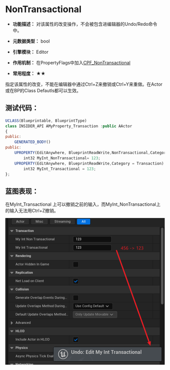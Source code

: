 # NonTransactional

- **功能描述：** 对该属性的改变操作，不会被包含进编辑器的Undo/Redo命令中。

- **元数据类型：** bool
- **引擎模块：** Editor
- **作用机制：** 在PropertyFlags中加入[CPF_NonTransactional](../../../../Flags/EPropertyFlags/CPF_NonTransactional.md)
- **常用程度：** ★★

指定该属性的改变，不能在编辑器中通过Ctrl+Z来撤销或Ctrl+Y来重做。在Actor或在BP的Class Defautls都可以生效。

## 测试代码：

```jsx
UCLASS(Blueprintable, BlueprintType)
class INSIDER_API AMyProperty_Transaction :public AActor
{
public:
	GENERATED_BODY()
public:
	UPROPERTY(EditAnywhere, BlueprintReadWrite,NonTransactional,Category = Transaction)
		int32 MyInt_NonTransactional= 123;
	UPROPERTY(EditAnywhere, BlueprintReadWrite,Category = Transaction)
		int32 MyInt_Transactional = 123;
};
```

## 蓝图表现：

在MyInt_Transactional 上可以撤销之前的输入，而MyInt_NonTransactional上的输入无法用Ctrl+Z撤销。

![Untitled](Untitled.png)
